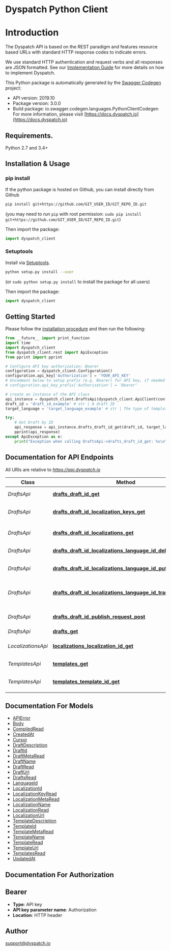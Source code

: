 # Dyspatch Python Client
# Introduction
The Dyspatch API is based on the REST paradigm and features resource based URLs
with standard HTTP response codes to indicate errors.

We use standard HTTP authentication and request verbs and all responses are
JSON formatted. See our [Implementation
Guide](https://docs.dyspatch.io/development/implementing_dyspatch/) for more
details on how to implement Dyspatch.

This Python package is automatically generated by the [Swagger Codegen](https://github.com/swagger-api/swagger-codegen) project:

- API version: 2019.10
- Package version: 3.0.0
- Build package: io.swagger.codegen.languages.PythonClientCodegen
For more information, please visit [https://docs.dyspatch.io](https://docs.dyspatch.io)

## Requirements.

Python 2.7 and 3.4+

## Installation & Usage
### pip install

If the python package is hosted on Github, you can install directly from Github

```sh
pip install git+https://github.com/GIT_USER_ID/GIT_REPO_ID.git
```
(you may need to run `pip` with root permission: `sudo pip install git+https://github.com/GIT_USER_ID/GIT_REPO_ID.git`)

Then import the package:
```python
import dyspatch_client 
```

### Setuptools

Install via [Setuptools](http://pypi.python.org/pypi/setuptools).

```sh
python setup.py install --user
```
(or `sudo python setup.py install` to install the package for all users)

Then import the package:
```python
import dyspatch_client
```

## Getting Started

Please follow the [installation procedure](#installation--usage) and then run the following:

```python
from __future__ import print_function
import time
import dyspatch_client
from dyspatch_client.rest import ApiException
from pprint import pprint

# Configure API key authorization: Bearer
configuration = dyspatch_client.Configuration()
configuration.api_key['Authorization'] = 'YOUR_API_KEY'
# Uncomment below to setup prefix (e.g. Bearer) for API key, if needed
# configuration.api_key_prefix['Authorization'] = 'Bearer'

# create an instance of the API class
api_instance = dyspatch_client.DraftsApi(dyspatch_client.ApiClient(configuration))
draft_id = 'draft_id_example' # str | A draft ID
target_language = 'target_language_example' # str | The type of templating language to compile as. Should only be used for visual templates.

try:
    # Get Draft by ID
    api_response = api_instance.drafts_draft_id_get(draft_id, target_language)
    pprint(api_response)
except ApiException as e:
    print("Exception when calling DraftsApi->drafts_draft_id_get: %s\n" % e)

```

## Documentation for API Endpoints

All URIs are relative to *https://api.dyspatch.io*

Class | Method | HTTP request | Description
------------ | ------------- | ------------- | -------------
*DraftsApi* | [**drafts_draft_id_get**](docs/DraftsApi.md#drafts_draft_id_get) | **GET** /drafts/{draftId} | Get Draft by ID
*DraftsApi* | [**drafts_draft_id_localization_keys_get**](docs/DraftsApi.md#drafts_draft_id_localization_keys_get) | **GET** /drafts/{draftId}/localizationKeys | Get Localization Keys
*DraftsApi* | [**drafts_draft_id_localizations_get**](docs/DraftsApi.md#drafts_draft_id_localizations_get) | **GET** /drafts/{draftId}/localizations | Get Localizations on a Draft
*DraftsApi* | [**drafts_draft_id_localizations_language_id_delete**](docs/DraftsApi.md#drafts_draft_id_localizations_language_id_delete) | **DELETE** /drafts/{draftId}/localizations/{languageId} | Remove a Localization
*DraftsApi* | [**drafts_draft_id_localizations_language_id_put**](docs/DraftsApi.md#drafts_draft_id_localizations_language_id_put) | **PUT** /drafts/{draftId}/localizations/{languageId} | Create or Update a Localization
*DraftsApi* | [**drafts_draft_id_localizations_language_id_translations_put**](docs/DraftsApi.md#drafts_draft_id_localizations_language_id_translations_put) | **PUT** /drafts/{draftId}/localizations/{languageId}/translations | Set Translations for Language
*DraftsApi* | [**drafts_draft_id_publish_request_post**](docs/DraftsApi.md#drafts_draft_id_publish_request_post) | **POST** /drafts/{draftId}/publishRequest | Submit the Draft for Approval
*DraftsApi* | [**drafts_get**](docs/DraftsApi.md#drafts_get) | **GET** /drafts | List Drafts
*LocalizationsApi* | [**localizations_localization_id_get**](docs/LocalizationsApi.md#localizations_localization_id_get) | **GET** /localizations/{localizationId} | Get Localization Object by ID
*TemplatesApi* | [**templates_get**](docs/TemplatesApi.md#templates_get) | **GET** /templates | List Templates
*TemplatesApi* | [**templates_template_id_get**](docs/TemplatesApi.md#templates_template_id_get) | **GET** /templates/{templateId} | Get Template by ID


## Documentation For Models

 - [APIError](docs/APIError.md)
 - [Body](docs/Body.md)
 - [CompiledRead](docs/CompiledRead.md)
 - [CreatedAt](docs/CreatedAt.md)
 - [Cursor](docs/Cursor.md)
 - [DraftDescription](docs/DraftDescription.md)
 - [DraftId](docs/DraftId.md)
 - [DraftMetaRead](docs/DraftMetaRead.md)
 - [DraftName](docs/DraftName.md)
 - [DraftRead](docs/DraftRead.md)
 - [DraftUrl](docs/DraftUrl.md)
 - [DraftsRead](docs/DraftsRead.md)
 - [LanguageId](docs/LanguageId.md)
 - [LocalizationId](docs/LocalizationId.md)
 - [LocalizationKeyRead](docs/LocalizationKeyRead.md)
 - [LocalizationMetaRead](docs/LocalizationMetaRead.md)
 - [LocalizationName](docs/LocalizationName.md)
 - [LocalizationRead](docs/LocalizationRead.md)
 - [LocalizationUrl](docs/LocalizationUrl.md)
 - [TemplateDescription](docs/TemplateDescription.md)
 - [TemplateId](docs/TemplateId.md)
 - [TemplateMetaRead](docs/TemplateMetaRead.md)
 - [TemplateName](docs/TemplateName.md)
 - [TemplateRead](docs/TemplateRead.md)
 - [TemplateUrl](docs/TemplateUrl.md)
 - [TemplatesRead](docs/TemplatesRead.md)
 - [UpdatedAt](docs/UpdatedAt.md)


## Documentation For Authorization


## Bearer

- **Type**: API key
- **API key parameter name**: Authorization
- **Location**: HTTP header


## Author

support@dyspatch.io


